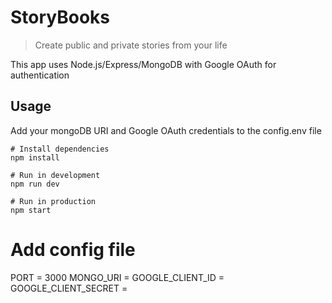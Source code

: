 # StoryBooks

> Create public and private stories from your life

This app uses Node.js/Express/MongoDB with Google OAuth for authentication

## Usage

Add your mongoDB URI and Google OAuth credentials to the config.env file

```
# Install dependencies
npm install

# Run in development
npm run dev

# Run in production
npm start
```


# Add config file 


PORT = 3000
MONGO_URI = 
GOOGLE_CLIENT_ID = 
GOOGLE_CLIENT_SECRET = 